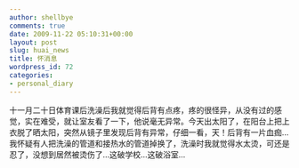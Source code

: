 ```yaml
---
author: shellbye
comments: true
date: 2009-11-22 05:10:31+00:00
layout: post
slug: huai_news
title: 怀消息
wordpress_id: 72
categories:
- personal_diary
---
```


十一月二十日体育课后洗澡后我就觉得后背有点疼，疼的很怪异，从没有过的感觉，实在难受，就让室友看了一下，他说毫无异常。今天出太阳了，在阳台上把上衣脱了晒太阳，突然从镜子里发现后背有异常，仔细一看，天！后背有一片血痂…我怀疑有人把洗澡的管道和接热水的管道掉换了，洗澡时我就觉得水太烫，可还是忍了，没想到居然被烫伤了…这破学校…这破浴室…
